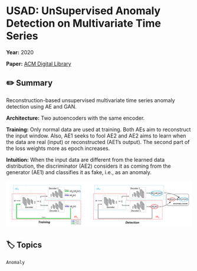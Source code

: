 # USAD: UnSupervised Anomaly Detection on Multivariate Time Series

**Year:** 2020

**Paper:** [ACM Digital Library](https://dl.acm.org/doi/pdf/10.1145/3394486.3403392)

## ✏️ Summary
Reconstruction-based unsupervised multivariate time series anomaly detection using AE and GAN.

**Architecture:** Two autoencoders with the same encoder.

**Training:** Only normal data are used at training. Both AEs aim to reconstruct the input window. Also, AE1 seeks to fool AE2 and AE2 aims to learn when the data are real (input) or reconstructed (AE1’s output). The second part of the loss weights more as epoch increases.

**Intuition:** When the input data are different from the learned data distribution, the discriminator (AE2) considers it as coming from the generator (AE1) and classifies it as fake, i.e., as an anomaly.

![Figure](../figures/usad-unsupervised-anomaly-detection-on-multivariate-time-series.png)

## 🏷️ Topics
`Anomaly`
